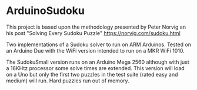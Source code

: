 # ArduinoSudoku
This project is based upon the methodology presented by Peter Norvig an his post "Solving Every Sudoku Puzzle" https://norvig.com/sudoku.html

Two implementations of a Sudoku solver to run on ARM Arduinos. Tested on an Arduino Due with the WiFi version intended to run on a MKR WiFi 1010.

The SudokuSmall version runs on an Arduino Mega 2560 although with just a 16KHtz processor some solve times are extended. This version will load on a Uno but only the first two puzzles in the test suite (rated easy and medium) will run. Hard puzzles run out of memory.

